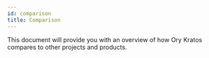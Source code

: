 ```yaml
---
id: comparison
title: Comparison
---
```


This document will provide you with an overview of how Ory Kratos compares to other projects and products.
